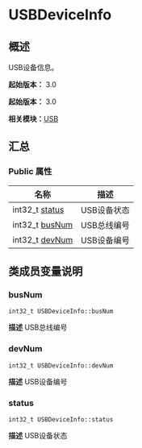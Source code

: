 # USBDeviceInfo


## 概述

USB设备信息。

**起始版本：** 3.0

**起始版本：** 3.0

**相关模块：**[USB](_u_s_b.md)


## 汇总


### Public 属性

| 名称 | 描述 | 
| -------- | -------- |
| int32_t [status](#status) | USB设备状态  | 
| int32_t [busNum](#busnum) | USB总线编号  | 
| int32_t [devNum](#devnum) | USB设备编号  | 


## 类成员变量说明


### busNum

```
int32_t USBDeviceInfo::busNum
```
**描述**
USB总线编号


### devNum

```
int32_t USBDeviceInfo::devNum
```
**描述**
USB设备编号


### status

```
int32_t USBDeviceInfo::status
```
**描述**
USB设备状态
